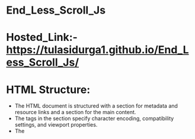 # End_Less_Scroll_Js
# Hosted_Link:-https://tulasidurga1.github.io/End_Less_Scroll_Js/
# HTML Structure:

- The HTML document is structured with a <head> section for metadata and resource links and a <body> section for the main content.
- The <meta> tags in the <head> section specify character encoding, compatibility settings, and viewport properties.
- The <title> tag sets the title of the webpage displayed in the browser.
- The <link> tag links an external CSS file to style the HTML content.
- The <script> tag links an external JavaScript file for adding interactivity to the webpage.
### CSS Styling:

- CSS (Cascading Style Sheets) is used to define the visual appearance of HTML elements.
- Styles are applied globally to elements with the * selector, setting margins, padding, and box-sizing.
- Specific styles are applied to the <body> element, adjusting font, background color, and margin settings.
- The <h1> heading is styled with text alignment, font size, and letter spacing.
- The .img-container class and its child <img> elements are styled to control margins and image width.
- A media query is used to adjust styles for screens with a maximum width of 600px, making the text smaller and changing margins.
### JavaScript Functionality:

- JavaScript adds dynamic behavior to the webpage.
- Variables and constants are defined to store data and settings.
- Functions are created to perform specific tasks:
- setAttribute(element, attributes): Sets attributes for HTML elements.
- imageLoaded(): Handles image loading events, updating counters.
- displayPhotos(): Displays photos by creating HTML elements and appending them to the image container.
- getPhotos(): Fetches photos from the Unsplash API using asynchronous fetch requests.
- An event listener is added to the window's scroll event to trigger the loading of more photos when the user reaches the bottom of the page.
- API Integration (Unsplash API):

- The code interacts with the Unsplash API to fetch random photos.
- An API key (apikey) is used for authentication.
- The fetch function is used to make an asynchronous HTTP request to the API.
- The fetched data is processed as JSON, and the resulting photos are displayed on the webpage.
## Endless Scroll:

- The webpage implements an endless scroll feature, where more photos are loaded as the user scrolls down.
- The window object's scroll event is used to detect when the user has reached the bottom of the page.
- When the user reaches the bottom and conditions are met (ready), more photos are fetched and displayed.
- In summary, this code creates a responsive webpage that uses HTML for structure, CSS for styling, and JavaScript for interactivity. It fetches and displays random photos from the Unsplash API and implements an endless scroll feature to provide a continuous stream of images as the user scrolls down the page.
